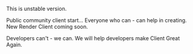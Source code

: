 This is unstable version.

Public community client start...
Everyone who can - can help in creating.
New Render Client coming soon. 

Developers can't - we can.
We will help developers make Client Great Again.